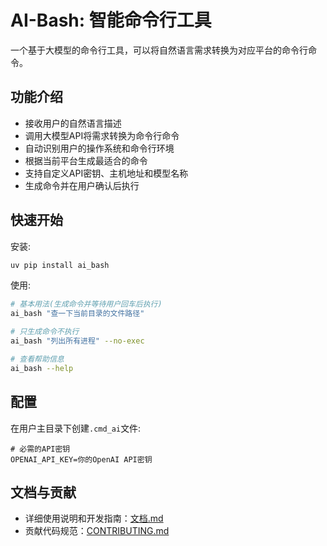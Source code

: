 # AI-Bash: 智能命令行工具

一个基于大模型的命令行工具，可以将自然语言需求转换为对应平台的命令行命令。

## 功能介绍

- 接收用户的自然语言描述
- 调用大模型API将需求转换为命令行命令
- 自动识别用户的操作系统和命令行环境
- 根据当前平台生成最适合的命令
- 支持自定义API密钥、主机地址和模型名称
- 生成命令并在用户确认后执行

## 快速开始

安装:
```bash
uv pip install ai_bash
```

使用:
```bash
# 基本用法(生成命令并等待用户回车后执行)
ai_bash "查一下当前目录的文件路径"

# 只生成命令不执行
ai_bash "列出所有进程" --no-exec

# 查看帮助信息
ai_bash --help
```

## 配置

在用户主目录下创建`.cmd_ai`文件:
```
# 必需的API密钥
OPENAI_API_KEY=你的OpenAI API密钥
```

## 文档与贡献

- 详细使用说明和开发指南：[文档.md](文档.md)
- 贡献代码规范：[CONTRIBUTING.md](CONTRIBUTING.md) 